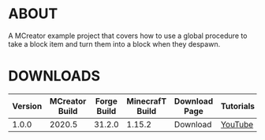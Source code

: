 # ABOUT
A MCreator example project that covers how to use a global procedure to take a block item and turn them into a block when they despawn.

# DOWNLOADS
| Version | MCreator Build | Forge Build | MinecrafT Build | Download Page | Tutorials |
| --- | --- | --- | --- | --- | --- |
| 1.0.0 | 2020.5 | 31.2.0 | 1.15.2 | Download | [YouTube](https://youtu.be/6nTEB5iqacI) |
